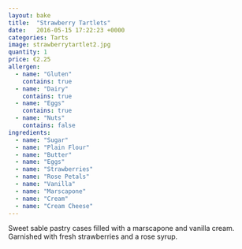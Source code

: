 ```yaml
---
layout: bake
title:  "Strawberry Tartlets"
date:   2016-05-15 17:22:23 +0000
categories: Tarts
image: strawberrytartlet2.jpg
quantity: 1
price: €2.25
allergen:
  - name: "Gluten"
    contains: true
  - name: "Dairy"
    contains: true
  - name: "Eggs"
    contains: true
  - name: "Nuts"
    contains: false
ingredients:
  - name: "Sugar"
  - name: "Plain Flour"
  - name: "Butter"
  - name: "Eggs"
  - name: "Strawberries"
  - name: "Rose Petals"
  - name: "Vanilla"
  - name: "Marscapone"
  - name: "Cream"
  - name: "Cream Cheese"
---
```

Sweet sable pastry cases filled with a marscapone and vanilla cream. Garnished with fresh strawberries and a rose syrup.
